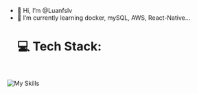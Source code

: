 - 👋 Hi, I’m @Luanfslv
- 🌱 I’m currently learning docker, mySQL, AWS, React-Native...
  <br />
  <h1>💻 Tech Stack:</h1>
  <br />
  
![My Skills](https://skillicons.dev/icons?i=js,html,css,ts,vercel,bootstrap,nodejs,tailwind,next,react,express,ai,ps,postman,svg,figma)

